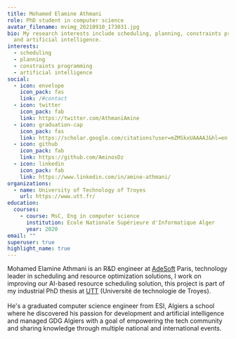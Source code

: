 ```yaml
---
title: Mohamed Elamine Athmani
role: PhD student in computer science
avatar_filename: mvimg_20210910_173031.jpg
bio: My research interests include scheduling, planning, constraints programming
  and artificial intelligence.
interests:
  - scheduling
  - planning
  - constraints programming
  - artificial intelligence
social:
  - icon: envelope
    icon_pack: fas
    link: /#contact
  - icon: twitter
    icon_pack: fab
    link: https://twitter.com/AthmaniAmine
  - icon: graduation-cap
    icon_pack: fas
    link: https://scholar.google.com/citations?user=mZMSkxUAAAAJ&hl=en
  - icon: github
    icon_pack: fab
    link: https://github.com/AminosDz
  - icon: linkedin
    icon_pack: fab
    link: https://www.linkedin.com/in/amine-athmani/
organizations:
  - name: University of Technology of Troyes
    url: https://www.utt.fr/
education:
  courses:
    - course: MsC, Eng in computer science
      institution: Ecole Nationale Supérieure d'Informatique Alger
      year: 2020
email: ""
superuser: true
highlight_name: true
---
```

Mohamed Elamine Athmani is an R&D engineer at [AdeSoft](https://www.adesoft.com/en/homeen/) Paris, technology leader in scheduling and resource optimization solutions, I work on improving our AI-based resource scheduling solution, this project is part of my industrial PhD thesis at [UTT](utt.fr) (Université de technologie de Troyes).\
\
He's a graduated computer science engineer from ESI, Algiers a school where he discovered his passion for development and artificial intelligence and managed GDG Algiers with a goal of empowering the tech community and sharing knowledge through multiple national and international events.